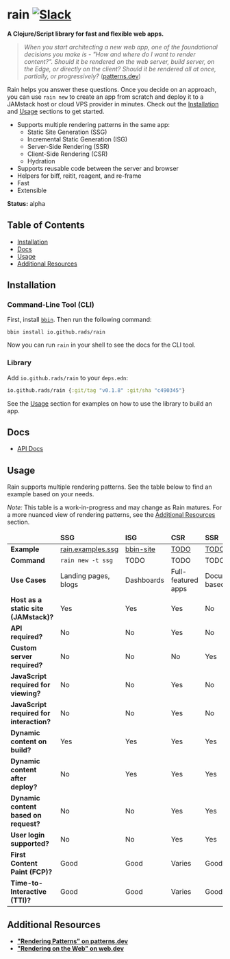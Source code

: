 # rain [![Slack](https://img.shields.io/badge/clojurians-rain-blue.svg?logo=slack)](https://clojurians.slack.com/messages/rain/)

**A Clojure/Script library for fast and flexible web apps.**

> *When you start architecting a new web app, one of the foundational decisions you make is - "How and where do I want to render content?". Should it be rendered on the web server, build server, on the Edge, or directly on the client? Should it be rendered all at once, partially, or progressively?* ([patterns.dev](https://www.patterns.dev/posts/rendering-patterns))

Rain helps you answer these questions. Once you decide on an approach, you can use `rain new` to create an app from scratch and deploy it to a JAMstack host or cloud VPS provider in minutes. Check out the [Installation](#installation) and [Usage](#usage) sections to get started.

- Supports multiple rendering patterns in the same app:
    - Static Site Generation (SSG)
    - Incremental Static Generation (ISG)
    - Server-Side Rendering (SSR)
    - Client-Side Rendering (CSR)
    - Hydration
- Supports reusable code between the server and browser
- Helpers for biff, reitit, reagent, and re-frame
- Fast
- Extensible

**Status:** alpha

## Table of Contents

- [Installation](#installation)
- [Docs](#docs)
- [Usage](#usage)
- [Additional Resources](#additional-resources)

## Installation

### Command-Line Tool (CLI)

First, install [`bbin`](https://github.com/babashka/bbin). Then run the following command:

```
bbin install io.github.rads/rain
```

Now you can run `rain` in your shell to see the docs for the CLI tool.

### Library

Add `io.github.rads/rain` to your `deps.edn`:

```clojure
io.github.rads/rain {:git/tag "v0.1.8" :git/sha "c490345"}
```

See the [Usage](#usage) section for examples on how to use the library to build an app.

## Docs

- [API Docs](docs/api.md)

## Usage

Rain supports multiple rendering patterns. See the table below to find an example based on your needs.

*Note:* This table is a work-in-progress and may change as Rain matures. For a more nuanced view of rendering patterns, see the [Additional Resources](#additional-resources) section.

<table>
  <thead>
    <tr>
      <td></td>
      <td><strong>SSG</strong></td>
      <td><strong>ISG</strong></td>
      <td><strong>CSR</strong></td>
      <td><strong>SSR</strong></td>
      <td><strong>Hydration</strong></td>
    </tr>
  </thead>
<tbody>
  <tr>
    <td><strong>Example</strong></td>
    <td><a href="http://github.com/rads/rain.examples.ssg">rain.examples.ssg</a></td>
    <td><a href="http://github.com/rads/bbin-site">bbin-site</a></td>
    <td><a href="#">TODO</a></td>
    <td><a href="#">TODO</a></td>
    <td><a href="http://github.com/rads/rain.examples.todomvc">rain.examples.todomvc</a></td>
  </tr>
  <tr>
    <td><strong>Command</strong></td>
    <td><code>rain new -t ssg</code></td>
    <td>TODO</td>
    <td>TODO</td>
    <td>TODO</td>
    <td><code>rain new -t hydration</code></td>
  </tr>
  <tr>
    <td><strong>Use Cases</strong></td>
    <td>Landing pages, blogs</td>
    <td>Dashboards</td>
    <td>Full-featured apps</td>
    <td>Document-based sites</td>
    <td>Supports both CSR and SSR use cases</td>
  </tr>
  <tr>
    <td><strong>Host as a static site (JAMstack)?</strong></td>
    <td>Yes</td>
    <td>Yes</td>
    <td>Yes</td>
    <td>No</td>
    <td>No</td>
  </tr>
  <tr>
    <td><strong>API required?</strong></td>
    <td>No</td>
    <td>No</td>
    <td>Yes</td>
    <td>No</td>
    <td>Yes</td>
  </tr>
  <tr>
    <td><strong>Custom server required?</strong></td>
    <td>No</td>
    <td>No</td>
    <td>No</td>
    <td>Yes</td>
    <td>Yes</td>
  </tr>
  <tr>
    <td><strong>JavaScript required for viewing?</strong></td>
    <td>No</td>
    <td>No</td>
    <td>Yes</td>
    <td>No</td>
    <td>No</td>
  </tr>
  <tr>
    <td><strong>JavaScript required for interaction?</strong></td>
    <td>No</td>
    <td>No</td>
    <td>Yes</td>
    <td>No</td>
    <td>Yes</td>
  </tr>
  <tr>
    <td><strong>Dynamic content on build?</strong></td>
    <td>Yes</td>
    <td>Yes</td>
    <td>Yes</td>
    <td>Yes</td>
    <td>Yes</td>
  </tr>
  <tr>
    <td><strong>Dynamic content after deploy?</strong></td>
    <td>No</td>
    <td>Yes</td>
    <td>Yes</td>
    <td>Yes</td>
    <td>Yes</td>
  </tr>
  <tr>
    <td><strong>Dynamic content based on request?</strong></td>
    <td>No</td>
    <td>No</td>
    <td>Yes</td>
    <td>Yes</td>
    <td>Yes</td>
  </tr>
  <tr>
    <td><strong>User login supported?</strong></td>
    <td>No</td>
    <td>No</td>
    <td>Yes</td>
    <td>Yes</td>
    <td>Yes</td>
  </tr>
  <tr>
    <td><strong>First Content Paint (FCP)?</strong></td>
    <td>Good</td>
    <td>Good</td>
    <td>Varies</td>
    <td>Good</td>
    <td>Good</td>
  </tr>
  <tr>
    <td><strong>Time-to-Interactive (TTI)?</strong></td>
    <td>Good</td>
    <td>Good</td>
    <td>Varies</td>
    <td>Good</td>
    <td>Varies</td>
  </tr>
</tbody>
</table>

## Additional Resources

- [**"Rendering Patterns" on patterns.dev**](https://www.patterns.dev/posts/rendering-patterns)
- [**"Rendering on the Web" on web.dev**](https://web.dev/rendering-on-the-web/)
